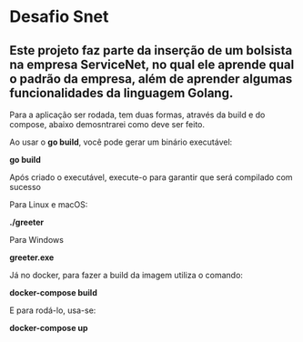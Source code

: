 # Desafio Snet

## Este projeto faz parte da inserção de um bolsista na empresa ServiceNet, no qual ele aprende qual o padrão da empresa, além de aprender algumas funcionalidades da linguagem Golang.

Para a aplicação ser rodada, tem duas formas, através da build e do compose, abaixo demosntrarei como deve ser feito.

Ao usar o **go build**, você pode gerar um binário executável:

**go build**

Após criado o executável, execute-o para garantir que será compilado com sucesso

Para Linux e macOS:

**./greeter**

Para Windows

**greeter.exe**

Já no docker, para fazer a build da imagem utiliza o comando:

**docker-compose build**

E para rodá-lo, usa-se:

**docker-compose up**



